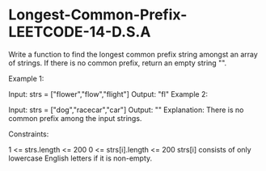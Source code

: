 # Longest-Common-Prefix-LEETCODE-14-D.S.A
Write a function to find the longest common prefix string amongst an array of strings.  If there is no common prefix, return an empty string "".   

Example 1:

Input: strs = ["flower","flow","flight"]
Output: "fl"
Example 2:

Input: strs = ["dog","racecar","car"]
Output: ""
Explanation: There is no common prefix among the input strings.
 

Constraints:

1 <= strs.length <= 200
0 <= strs[i].length <= 200
strs[i] consists of only lowercase English letters if it is non-empty.
